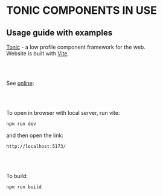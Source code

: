 # TONIC COMPONENTS IN USE

## Usage guide with examples

[Tonic](https://tonicframework.dev/) - a low profile component framework for the web. 
<br>
Website is built with [Vite](https://vitejs.dev/guide/). 

<br>
<br>

See [online](https://tonic-in-use.netlify.app/):

<br>
<br>

To open in browser with local server, run vite: 
```sh
npm run dev
```
and then open the link:
```sh
http://localhost:5173/
```

<br>
<br>

To build:
```sh
npm run build
```

